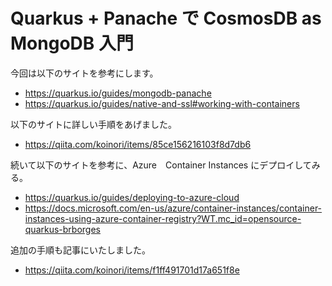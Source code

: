 # Quarkus + Panache で CosmosDB as MongoDB 入門

今回は以下のサイトを参考にします。

- https://quarkus.io/guides/mongodb-panache
- https://quarkus.io/guides/native-and-ssl#working-with-containers

以下のサイトに詳しい手順をあげました。

- https://qiita.com/koinori/items/85ce156216103f8d7db6

続いて以下のサイトを参考に、Azure　Container Instances にデプロイしてみる。

- https://quarkus.io/guides/deploying-to-azure-cloud
- https://docs.microsoft.com/en-us/azure/container-instances/container-instances-using-azure-container-registry?WT.mc_id=opensource-quarkus-brborges

追加の手順も記事にいたしました。

- https://qiita.com/koinori/items/f1ff491701d17a651f8e